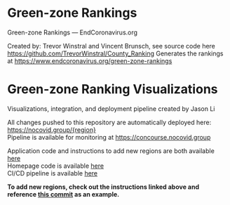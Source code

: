 # Green-zone Rankings
Green-zone Rankings — EndCoronavirus.org

Created by: Trevor Winstral and Vincent Brunsch, see source code here
https://github.com/TrevorWinstral/County_Ranking
Generates the rankings at https://www.endcoronavirus.org/green-zone-rankings

# Green-zone Ranking Visualizations
Visualizations, integration, and deployment pipeline created by Jason Li

All changes pushed to this repository are automatically deployed here: https://nocovid.group/{region}  
Pipeline is available for monitoring at https://concourse.nocovid.group

Application code and instructions to add new regions are both available [here](https://github.com/jsn-li/visualizations)  
Homepage code is available [here](https://github.com/jsn-li/visualizations-home)  
CI/CD pipeline is available [here](https://github.com/jsn-li/visualizations-cicd)

**To add new regions, check out the instructions linked above and reference [this commit](https://github.com/vbrunsch/rankings/commit/12524bcb670ce6f3e444906167a9eb6b262f0576) as an example.**
